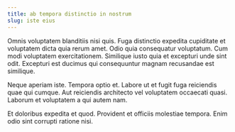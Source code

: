 ```yaml
---
title: ab tempora distinctio in nostrum
slug: iste eius
---
```


Omnis voluptatem blanditiis nisi quis. Fuga distinctio expedita cupiditate et voluptatem dicta quia rerum amet. Odio quia consequatur voluptatum. Cum modi voluptatem exercitationem. Similique iusto quia et excepturi unde sint odit. Excepturi est ducimus qui consequuntur magnam recusandae est similique.

Neque aperiam iste. Tempora optio et. Labore ut et fugit fuga reiciendis quae qui cumque. Aut reiciendis architecto vel voluptatem occaecati quasi. Laborum et voluptatem a qui autem nam.

Et doloribus expedita et quod. Provident et officiis molestiae tempora. Enim odio sint corrupti ratione nisi.
